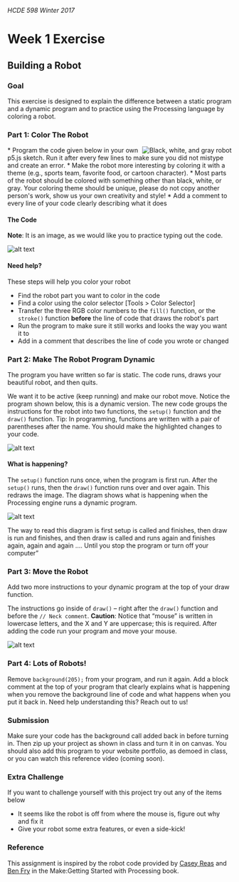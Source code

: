 _HCDE 598 Winter 2017_
# Week 1 Exercise

## Building a Robot
### Goal 
This exercise is designed to explain the difference between a static program and a dynamic program and to practice using the Processing language by coloring a robot. 
### Part 1: Color The Robot
<img align="right" src="https://github.com/susanev/2016_Winter_UWHCDE_p5/blob/master/lessons/week1/exercises/images/robot.png" alt="Black, white, and gray robot">
* Program the code given below in your own p5.js sketch. Run it after every few lines to make sure you did not mistype and create an error. 
* Make the robot more interesting by coloring it with a theme (e.g., sports team, favorite food, or cartoon character).
* Most parts of the robot should be colored with something other than black, white, or gray. Your coloring theme should be unique, please do not copy another person's work, show us your own creativity and style!
* Add a comment to every line of your code clearly describing what it does

#### The Code
__Note__: It is an image, as we would like you to practice typing out the code.

![alt text][static]

#### Need help?
These steps will help you color your robot
* Find the robot part you want to color in the code
* Find a color using the color selector [Tools > Color Selector]
* Transfer the three RGB color numbers to the `fill()` function, or the `stroke()` function __before__ the line of code that draws the robot's part
* Run the program to make sure it still works and looks the way you want it to
* Add in a comment that describes the line of code you wrote or changed

### Part 2: Make The Robot Program Dynamic
The program you have written so far is static. The code runs, draws your beautiful robot, and then quits. 

We want it to be active (keep running) and make our robot move. Notice the program shown below, this is a dynamic version. The new code groups the instructions for the robot into two functions, the `setup()` function and the `draw()` function. Tip: In programming, functions are written with a pair of parentheses after the name. You should make the highlighted changes to your code. 

![alt text][dynamic]

#### What is happening?
The `setup()` function runs once, when the program is first run. After the `setup()` runs, then the `draw()` function runs over and over again. This redraws the image. The diagram shows what is happening when the Processing engine runs a dynamic program.

![alt text][diagram]

The way to read this diagram is first setup is called and finishes, then draw is run and finishes, and then draw is called and runs again and finishes again, again and again …. Until you stop the program or turn off your computer”

### Part 3: Move the Robot
Add two more instructions to your dynamic program at the top of your draw function.

The instructions go inside of `draw()` – right after the `draw()` function and before the `// Neck comment`. __Caution__: Notice that “mouse” is written in lowercase letters, and the X and Y are uppercase; this is required. After adding the code run your program and move your mouse.

![alt text][part 3 code]

### Part 4: Lots of Robots!
Remove `background(205);` from your program, and run it again. Add a block comment at the top of your program that clearly explains what is happening when you remove the background line of code and what happens when you put it back in. Need help understanding this? Reach out to us!

### Submission
Make sure your code has the background call added back in before turning in. Then zip up your project as shown in class and turn it in on canvas. You should also add this program to your website portfolio, as demoed in class, or you can watch this reference video (coming soon).

### Extra Challenge
If you want to challenge yourself with this project try out any of the items below
* It seems like the robot is off from where the mouse is, figure out why and fix it
* Give your robot some extra features, or even a side-kick!

### Reference
This assignment is inspired by the robot code provided by [Casey Reas](http://reas.com/) and [Ben Fry](http://benfry.com/) in the Make:Getting Started with Processing book.

[static]: https://github.com/susanev/2016_Winter_UWHCDE_p5/blob/master/lessons/week1/exercises/images/code_not_dynamic.png "Code that is not dynamic"

[dynamic]: https://github.com/susanev/2016_Winter_UWHCDE_p5/blob/master/lessons/week1/exercises/images/code_dynamic.png "Code that is dynamic"

[diagram]: https://github.com/susanev/2016_Winter_UWHCDE_p5/blob/master/lessons/week1/exercises/images/diagram.png "diagram showing how setup and draw flow"

[part 3 code]: https://github.com/susanev/2016_Winter_UWHCDE_p5/blob/master/lessons/week1/exercises/images/part3_code.png "Additional lines of code to add"


